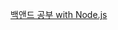 [백앤드 공부 with Node.js](https://sordid-soprano-31c.notion.site/with-Node-js-ef91006ff9cb4a77906136354b7b4566?pvs=4)
